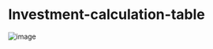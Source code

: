 # Investment-calculation-table

![image](https://github.com/user-attachments/assets/747e585f-29e0-4d68-bbc4-fa9c843de6d2)
